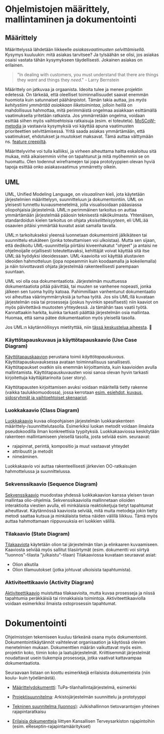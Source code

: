 # Ohjelmistojen määrittely, mallintaminen ja dokumentointi

## Määrittely

Määrittelyssä lähdetään liikkeelle *asiakasvaatimusten selvittämisellä*. Kysymys kuuluukin: mitä asiakas tarvitsee? Ja tylsäähän se olisi, jos asiakas osaisi vastata tähän kysymykseen täydellisesti. Jokainen asiakas on erilainen.

> "In dealing with customers, you must understand that there are things they *want* and things they *need*." - Larry Bernstein

Määrittely on jatkuvaa ja orgaanista. Ideoita tulee ja menee projektin edetessä. On tärkeää, että oleelliset toiminnallisuudet saavat enemmän huomiota kuin satunnaiset päähänpistot. Tämän takia auttaa, jos *myös kehitystiimi ymmärtää asiakkaan liiketoimintaa*, jolloin heillä on mahdollisuus hahmottaa, mitä perimmäistä ongelmaa asiakkaan esittämällä vaatimuksella yritetään ratkaista. Jos ymmärretään ongelma, voidaan esittää siihen myös vaihtoehtoisia ratkaisuja (esim. ei toteuteta). [MoSCoW-metodia](http://en.wikipedia.org/wiki/MoSCoW_Method) ja vastaavia kysymyksiä voi käyttää apuna vaatimusten prioriteettien selvittämisessä. Yritä saada asiakas ymmärtämään, että vaatimukset, ehdotukset ja muutokset maksavat. Tämä auttaa välttymään ns. [feature creepiltä](http://en.wikipedia.org/wiki/Feature_creep).

Määrittelyvirhe voi tulla kalliiksi, ja virheen aiheuttama haitta eskaloituu sitä mukaa, mitä aikaisemmin virhe on tapahtunut ja mitä myöhemmin se on huomattu. Olen todennut wireframejen tai jopa prototyyppien olevan hyviä tapoja esittää onko asiakasvaatimus ymmärretty oikein. 

## UML

UML, Unified Modeling Language, on _visuaalinen_ kieli, jota käytetään järjestelmien määrittelyyn, suunnitteluun ja dokumentointiin. UML on yleisesti tunnettu kuvausmenetelmä, jolla visualisoidaan pääasiassa oliopohjaisia järjestelmiä. UML:n perimmäinen tarkoitus on auttaa ymmärtämään järjestelmää pääosin teknisestä näkökulmasta. Yhtenäisen, standardoidun kielen tarkoitus on ohjata _yksiselitteisyyteen_, eli UML:ää osaavien pitäisi ymmärtää kuvatut asiat samalla tavalla. 

UML:n tarkoitukseksi yleensä luonnetaan dokumentointi jälkikäteen tai suunnittelu etukäteen (jonka toteuttamisen voi ulkoistaa). Mutta sen sijaan, että dedikoitu UML-suunnittelija piirtäisi kiveenhakatut "ohjeet" ja antaisi ne ohjelmoijalle orjallisesti toteutettavaksi, kehittäjät voivat käyttää sitä itse UML:ää hyödyksi ideoidessaan. UML-kaavioita voi käyttää alustavien ideoiden hahmotteluun (jopa nopeammin kuin koodaamalla ja kokeilemalla) ja näin toivottavasti ohjata järjestelmää rakenteellisesti parempaan suuntaan.

UML voi olla osa dokumentaatiota. Järjestelmän muuttuessa dokumentaatiota pitää päivittää, tai muuten se vanhenee nopeasti, jonka jälkeen sen tuoma hyöty katoaa. Pahimmillaan vanhentunut dokumentaatio voi aiheuttaa väärinymmärryksiä ja turhaa työtä. Jos siis UML:llä kuvataan järjestelmän osia tai prosesseja (joskus hyvinkin spesifisesti) niin kaaviot on myös päivitettävä muutosten yhteydessä. Ja tämähän taas vaatii työtä. Kannattaakin harkita, kuinka tarkasti päättää järjestelmän osia mallintaa. Huomaa, että sama pätee dokumentaation myös yleisellä tasolla. 

Jos UML:n käytännöllisyys mietityttää, niin [tässä keskustelua aiheesta](http://stackoverflow.com/questions/18803/is-uml-practical).

### Käyttötapauskuvaus ja käyttötapauskaavio (Use Case Diagram)

[Käyttötapauskaavion](http://www.uml-diagrams.org/use-case-diagrams-examples.html) perustana toimii *käyttötapauskuvaus*. Käyttötapauskuvauksessa avataan toiminnallisuus sanallisesti. Käyttötapaukset ovatkin siis enemmän kirjoittamista, kuin kaavioiden avulla mallintamista. Käyttötapauskuvausten voisi sanoa olevan hyvin tarkasti kirjoitettuja käyttäjätarinoita (user story).

Käyttötapausten kirjoittamisen avuksi voidaan määritellä tietty rakenne (vaikka taulukkomuodossa), jossa kerrotaan [esim. esiehdot, kuvaus, sidosryhmät ja vaihtoehtoiset skenaariot](http://epf.eclipse.org/wikis/abrd/core.tech.common.extend_supp/guidances/examples/use_case_spec_CD5DD9B1.html).

### Luokkakaavio (Class Diagram)

[Luokkakaavio](http://www.uml-diagrams.org/class-diagrams-examples.html) kuvaa oliopohjaisen järjestelmän luokkarakenteen määrittely-/suunnittelutasolla. Esimerkiksi luokan metodit voidaan ilmaista pseudokoodilla ilman konkreettisia tyypityksiä. Luokkakaaviossa keskitytään rakenteen mallintamiseen yleisellä tasolla, josta selviää esim. seuraavat: 

- rajapinnat, perintä, kompositio ja muut vastaavat yhteydet
- attribuutit ja metodit
- nimeäminen.

Luokkakaavio voi auttaa rakenteellisesti järkevien OO-ratkaisujen hahmottelussa ja suunnittelussa.

### Sekvenssikaavio (Sequence Diagram)

[Sekvenssikaavio](http://www.uml-diagrams.org/sequence-diagrams-examples.html) muodostaa yhdessä luokkakaavion kanssa yleisen tavan mallintaa olio-ohjelmia. Sekvenssikaaviolla mallinnetaan olioiden interaktioita viestien avulla, eli minkälaisia reaktioketjuja tietyt tapahtumat aiheuttavat. Käytännössä kaaviosta selviää, mitä muita metodeja jokin tietty metodi saattaa kutsua ja minkälaista tietoa näiden välillä liikkuu.
Tämä myös auttaa hahmottamaan riippuvuuksia eri luokkien välillä.

### Tilakaavio (State Diagram)

[Tilakaaviota](http://www.uml-diagrams.org/state-machine-diagrams-examples.html) käytetään olion tai järjestelmän tilan ja elinkaaren kuvaamiseen. Kaaviosta selviää myös sallitut tilasiirtymät (esim. dokumentti voi siirtyä "luonnos"-tilasta "julkaistu"-tilaan) Tilakaaviossa kuvataan seuraavat asiat:

- Olion alkutila
- Olion tilamuutokset (jotka johtuvat ulkoisista tapahtumista).

### Aktiviteettikaavio (Activity Diagram)

[Aktiviteettikaavio](http://www.uml-diagrams.org/activity-diagrams-examples.html) muistuttaa tilakaavioita, mutta kuvaa prosesseja ja niissä tapahtumia peräkkäisiä tai rinnakkaisia toimintoja. Aktiviteettikaaviolla voidaan esimerkiksi ilmaista ostoprosessin tapahtumat.

# Dokumentointi

Ohjelmistojen tekemiseen kuuluu tärkeänä osana myös dokumentointi. Dokumentointikäytännöt vaihtelevat organisaation ja käytössä olevien menetelmien mukaan. Dokumenttien määrän vaikuttavat myös esim. projektin koko, tiimin koko ja laatujärjestelmät. Kriittisemmät järjestelmät noudattavat usein tiukempia prosesseja, jotka vaativat kattavampaa dokumentaatiota.

Seuraavaan listaan on koottu esimerkkejä erilaisista dokumenteista (niin koulu- kuin työelämästä).

- [Määrittelydokumentti](http://www.cs.tut.fi/~otm/harjoitukset/tupa-maarittelydokumentti.pdf): TuPa-tilanhallintajärjestelmä, esimerkki

- [Projektisuunnitelma](http://www.elka.fi/useruploads/files/Projektisuunnitelma_1.2.pdf): Arkistojärjestelmän suunnittelu ja prototyyppi

- [Tekninen suunnitelma (luonnos)](http://www.vm.fi/vm/fi/04_julkaisut_ja_asiakirjat/03_muut_asiakirjat/20101208Julkis/05_PERA_tekninen_maeaerittely_20101208.pdf): Julkishallinnon tietovarantojen yhteinen rajapintaratkaisu

- [Erilaisia dokumentteja](https://www.kanta.fi/fi/hl7) liittyen Kansallisen Terveysarkiston rajapintoihin (esim. eReseptin-rajapintamääritykset)